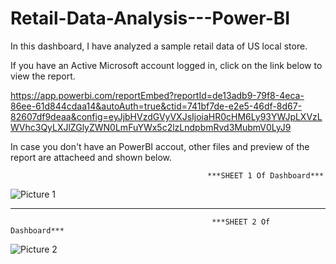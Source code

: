 # Retail-Data-Analysis---Power-BI
In this dashboard, I have analyzed a sample retail data of US local store. 

If you have an Active Microsoft account logged in, click on the link below to view the report.

https://app.powerbi.com/reportEmbed?reportId=de13adb9-79f8-4eca-86ee-61d844cdaa14&autoAuth=true&ctid=741bf7de-e2e5-46df-8d67-82607df9deaa&config=eyJjbHVzdGVyVXJsIjoiaHR0cHM6Ly93YWJpLXVzLWVhc3QyLXJlZGlyZWN0LmFuYWx5c2lzLndpbmRvd3MubmV0LyJ9

In case you don't have an PowerBI accout, other files and preview of the report are attacheed and shown below.


                                                ***SHEET 1 Of Dashboard***


![Picture 1](https://user-images.githubusercontent.com/37052030/80739082-e147a680-8ae3-11ea-941a-d182e4a2e1d4.png)

___________________________________________________________________________________________________________________________________________


                                                 ***SHEET 2 Of Dashboard***


![Picture 2](https://user-images.githubusercontent.com/37052030/80739088-e1e03d00-8ae3-11ea-8aaa-158a9473550b.png)

